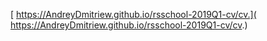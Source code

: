 [ https://AndreyDmitriew.github.io/rsschool-2019Q1-cv/cv.]( https://AndreyDmitriew.github.io/rsschool-2019Q1-cv/cv.)